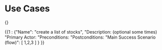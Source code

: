 # Use Cases

{}

{{1 :
{"Name": "create a list of stocks",
"Description: (optional some times)
"Primary Actor:
"Preconditions:
"Postconditions:
"Main Success Scenario (flow)": [ 1,2,3 ] }
}}
